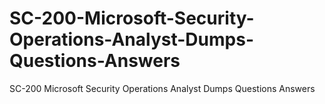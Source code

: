 # SC-200-Microsoft-Security-Operations-Analyst-Dumps-Questions-Answers
SC-200 Microsoft Security Operations Analyst Dumps Questions Answers

